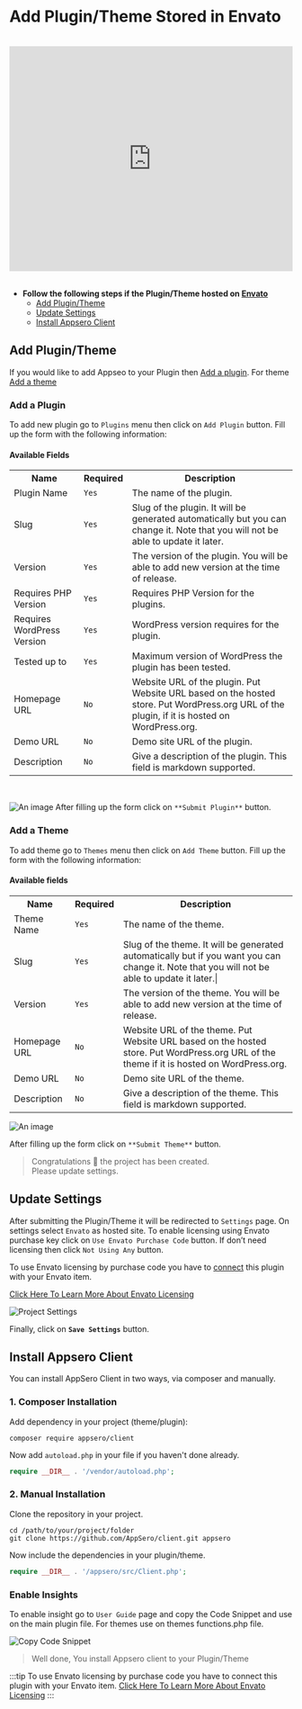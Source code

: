 # Add Plugin/Theme Stored in Envato

<br>

<iframe width="100%" height="400" src="https://www.youtube.com/embed/yjLwczu8vg0" frameborder="0" allow="accelerometer; autoplay; encrypted-media; gyroscope; picture-in-picture" allowfullscreen></iframe>

<br>
<br>

- **Follow the following steps if the Plugin/Theme hosted on [Envato](https://envato.com/)**
    - [Add Plugin/Theme](#add-plugin-theme)
    - [Update Settings](#update-settings)
    - [Install Appsero Client](#install-appsero-client)

## Add Plugin/Theme
If you would like to add Appseo to your Plugin then [Add a plugin](#add-a-plugin). For theme [Add a theme](#add-a-theme)

### Add a Plugin

To add new plugin go to `Plugins` menu then click on `Add Plugin` button. Fill up the form with the following information:

#### Available Fields
<table>
    <tr>
        <th>Name</th>
        <th>Required</th>
        <th>Description</th>
    </tr>
    <tr>
        <td> Plugin Name </td>
        <td>  <code>Yes</code>  </td>
        <td> The name of the plugin. </td>
    </tr>
    <tr>
        <td> Slug </td>
        <td>  <code>Yes</code>  </td>
        <td> Slug of the plugin. It will be generated automatically but you can change it. Note that you will not be able to update it later. </td>
    </tr>
    <tr>
        <td>Version</td>
        <td> <code>Yes</code> </td>
        <td>The version of the plugin. You will be able to add new version at the time of release.</td>
    </tr>
    <tr>
        <td>Requires PHP Version </td>
        <td> <code>Yes</code> </td>
        <td>Requires PHP Version for the plugins.</td>
    </tr>
    <tr>
        <td>Requires WordPress Version </td>
        <td> <code>Yes</code> </td>
        <td>WordPress version requires for the plugin.</td>
    </tr>
    <tr>
        <td>Tested up to </td>
        <td> <code>Yes</code> </td>
        <td>Maximum version of WordPress the plugin has been tested.</td>
    </tr>
    <tr>
        <td>Homepage URL</td>
        <td> <code>No</code> </td>
        <td> Website URL of the plugin. Put Website URL based on the hosted store. Put WordPress.org URL of the plugin, if it is hosted on WordPress.org. </td>
    </tr>
    <tr>
        <td>Demo URL</td>
        <td> <code>No</code> </td>
        <td>Demo site URL of the plugin.</td>
    </tr>
    <tr>
        <td>Description</td>
        <td> <code>No</code> </td>
        <td>Give a description of the plugin. This field is markdown supported.</td>
    </tr>
</table>

<br>

![An image](../images/project/plugin.png)
After filling up the form click on `**Submit Plugin**` button. 

### Add a Theme

To add theme go to `Themes` menu then click on `Add Theme` button. Fill up the form with the following information:

#### Available fields
<table>
    <tr>
        <th>Name</th>
        <th>Required</th>
        <th>Description</th>
    </tr>
    <tr>
        <td> Theme Name </td>
        <td>  <code>Yes</code> </td>
        <td> The name of the theme. </td>
    </tr>
    <tr>
        <td> Slug </td>
        <td>  <code>Yes</code>  </td>
        <td> Slug of the theme. It will be generated automatically but if you want you can change it. Note that you will not be able to update it later.| </td>
    </tr>
    <tr>
        <td>Version</td>
        <td> <code>Yes</code> </td>
        <td>The version of the theme. You will be able to add new version at the time of release.</td>
    </tr>
    <tr>
        <td>Homepage URL</td>
        <td> <code>No</code> </td>
        <td>Website URL of the theme. Put Website URL based on the hosted store. Put WordPress.org URL of the theme if it is hosted on WordPress.org.</td>
    </tr>
    <tr>
        <td>Demo URL</td>
        <td> <code>No</code> </td>
        <td>Demo site URL of the theme.</td>
    </tr>
    <tr>
        <td>Description</td>
        <td> <code>No</code> </td>
        <td> Give a description of the theme. This field is markdown supported. </td>
    </tr>
</table>


![An image](../images/project/theme.png)

After filling up the form click on `**Submit Theme**` button. 


> Congratulations :tada: the project has been created. 
<br> Please update settings.



## Update Settings

After submitting the Plugin/Theme it will be redirected to `Settings` page. On settings select `Envato` as hosted site. 
To enable licensing using Envato purchase key click on `Use Envato Purchase Code` button. If don’t need licensing then click `Not Using Any` button.

To use Envato licensing by purchase code you have to [connect](/user-guide/envato-licensing.md) this plugin with your Envato item. 

[Click Here To Learn More About Envato Licensing](/user-guide/envato-licensing.md) 

![Project Settings](../images/dev-guide/envato-settings.png)

Finally, click on <code>**Save Settings**</code> button. 


## Install Appsero Client

You can install AppSero Client in two ways, via composer and manually.

### 1. Composer Installation

Add dependency in your project (theme/plugin):

```
composer require appsero/client
```

Now add `autoload.php` in your file if you haven't done already.

```php
require __DIR__ . '/vendor/autoload.php';
```

### 2. Manual Installation

Clone the repository in your project.

```
cd /path/to/your/project/folder
git clone https://github.com/AppSero/client.git appsero
```

Now include the dependencies in your plugin/theme.

```php
require __DIR__ . '/appsero/src/Client.php';
```

### Enable Insights 

To enable insight go to `User Guide` page and copy the Code Snippet and use on the main plugin file. For themes use on themes functions.php file.

![Copy Code Snippet](../images/dev-guide/copy-envato-code-snippet.png)

> Well done, You install Appsero client to your Plugin/Theme

:::tip
To use Envato licensing by purchase code you have to connect this plugin with your Envato item.
[Click Here To Learn More About Envato Licensing](/user-guide/envato-licensing.md) 
:::
